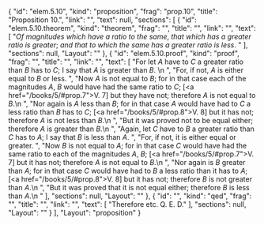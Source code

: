 {
  "id": "elem.5.10",
  "kind": "proposition",
  "frag": "prop.10",
  "title": "Proposition 10.",
  "link": "",
  "text": null,
  "sections": [
    {
      "id": "elem.5.10.theorem",
      "kind": "theorem",
      "frag": "",
      "title": "",
      "link": "",
      "text": [
        "<var>Of magnitudes which have a ratio to the same</var>, <var>that which has a greater ratio is greater</var>; <var>and that to which the same has a greater ratio is less</var>. "
      ],
      "sections": null,
      "Layout": ""
    },
    {
      "id": "elem.5.10.proof",
      "kind": "proof",
      "frag": "",
      "title": "",
      "link": "",
      "text": [
        "For let <var>A</var> have to <var>C</var> a greater ratio than <var>B</var> has to <var>C</var>; I say that <var>A</var> is greater than <var>B</var>. \n      ",
        "For, if not, <var>A</var> is either equal to <var>B</var> or less. ",
        "Now <var>A</var> is not equal to <var>B</var>; for in that case each of the magnitudes <var>A</var>, <var>B</var> would have had the same ratio to <var>C</var>; [<a href=\"/books/5/#prop.7\">V. 7</a>] but they have not; therefore <var>A</var> is not equal to <var>B</var>.\n      ",
        "Nor again is <var>A</var> less than <var>B</var>; for in that case <var>A</var> would have had to <var>C</var> a less ratio than <var>B</var> has to <var>C</var>; [<a href=\"/books/5/#prop.8\">V. 8</a>] but it has not; therefore <var>A</var> is not less than <var>B</var>.\n      ",
        "But it was proved not to be equal either; therefore <var>A</var> is greater than <var>B</var>.\n      ",
        "Again, let <var>C</var> have to <var>B</var> a greater ratio than <var>C</var> has to <var>A</var>; I say that <var>B</var> is less than <var>A</var>. ",
        "For, if not, it is either equal or greater. ",
        "Now <var>B</var> is not equal to <var>A</var>; for in that case <var>C</var> would have had the same ratio to each of the magnitudes <var>A</var>, <var>B</var>; [<a href=\"/books/5/#prop.7\">V. 7</a>] but it has not; therefore <var>A</var> is not equal to <var>B</var>.\n       ",
        "Nor again is <var>B</var> greater than <var>A</var>; for in that case <var>C</var> would have had to <var>B</var> a less ratio than it has to <var>A</var>; [<a href=\"/books/5/#prop.8\">V. 8</a>] but it has not; therefore <var>B</var> is not greater than <var>A</var>.\n      ",
        "But it was proved that it is not equal either; therefore <var>B</var> is less than <var>A</var>.\n      "
      ],
      "sections": null,
      "Layout": ""
    },
    {
      "id": "",
      "kind": "qed",
      "frag": "",
      "title": "",
      "link": "",
      "text": [
        "Therefore etc. Q. E. D."
      ],
      "sections": null,
      "Layout": ""
    }
  ],
  "Layout": "proposition"
}
